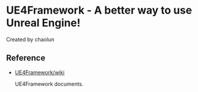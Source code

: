 # UE4Framework - A better way to use Unreal Engine!

Created by chaolun

Reference
---

* [UE4Framework/wiki](https://github.com/chaolunner/UE4Framework/wiki)

  UE4Framework documents.
